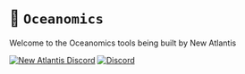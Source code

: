 # 🌊 `Oceanomics`

Welcome to the Oceanomics tools being built by New Atlantis

[![New Atlantis Discord](https://badgen.net/discord/members/newatlantis)](https://discord.gg/newatlantis)
[![Discord](https://img.shields.io/discord/591914197219016707.svg?label=&logo=discord&logoColor=ffffff&color=7389D8&labelColor=6A7EC2)](https://discord.gg/newatlantis)

